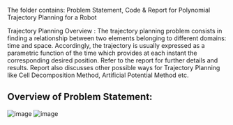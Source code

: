 The folder contains:
Problem Statement,
Code &
Report for Polynomial Trajectory Planning for a Robot

Trajectory Planning Overview :
The trajectory planning problem consists in finding a relationship between two elements belonging to different domains: time and space.
Accordingly, the trajectory is usually expressed as a parametric function of the time which provides at each instant the corresponding desired position.
Refer to the report for further details and results.
Report also discusses other possible ways for Trajectory Planning like Cell Decomposition Method, Artificial Potential Method etc.

Overview of Problem Statement:
----
![image](https://user-images.githubusercontent.com/56497557/140523549-4dac963b-e2b3-48e9-9c16-d5fb2a1198e1.png)
![image](https://user-images.githubusercontent.com/56497557/140523607-39f35574-6956-416e-860f-271608fa1204.png)
